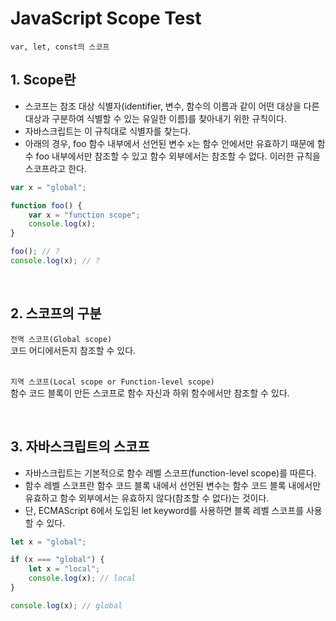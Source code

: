 # JavaScript Scope Test

`var, let, const의 스코프`

## 1. Scope란

-   스코프는 참조 대상 식별자(identifier, 변수, 함수의 이름과 같이 어떤 대상을 다른 대상과 구분하여 식별할 수 있는 유일한 이름)를 찾아내기 위한 규칙이다.
-   자바스크립트는 이 규칙대로 식별자를 찾는다.
-   아래의 경우, foo 함수 내부에서 선언된 변수 x는 함수 안에서만 유효하기 때문에 함수 foo 내부에서만 참조할 수 있고 함수 외부에서는 참조할 수 없다. 이러한 규칙을 스코프라고 한다.

```js
var x = "global";

function foo() {
    var x = "function scope";
    console.log(x);
}

foo(); // ?
console.log(x); // ?
```

<br/>

## 2. 스코프의 구분

`전역 스코프(Global scope)`<br/>
코드 어디에서든지 참조할 수 있다.<br/><br/>

`지역 스코프(Local scope or Function-level scope)`<br/>
함수 코드 블록이 만든 스코프로 함수 자신과 하위 함수에서만 참조할 수 있다.

<br/>

## 3. 자바스크립트의 스코프

-   자바스크립트는 기본적으로 함수 레벨 스코프(function-level scope)를 따른다.
-   함수 레벨 스코프란 함수 코드 블록 내에서 선언된 변수는 함수 코드 블록 내에서만 유효하고 함수 외부에서는 유효하지 않다(참조할 수 없다)는 것이다.
-   단, ECMAScript 6에서 도입된 let keyword를 사용하면 블록 레벨 스코프를 사용할 수 있다.

```js
let x = "global";

if (x === "global") {
    let x = "local";
    console.log(x); // local
}

console.log(x); // global
```
